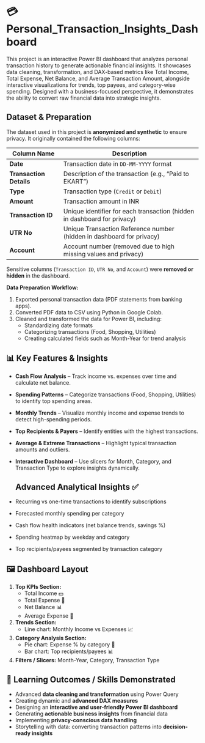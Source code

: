 # 💳 Personal_Transaction_Insights_Dashboard

This project is an interactive Power BI dashboard that analyzes personal transaction history to generate actionable financial insights. It showcases data cleaning, transformation, and DAX-based metrics like Total Income, Total Expense, Net Balance, and Average Transaction Amount, alongside interactive visualizations for trends, top payees, and category-wise spending. Designed with a business-focused perspective, it demonstrates the ability to convert raw financial data into strategic insights.

## **Dataset & Preparation**
The dataset used in this project is **anonymized and synthetic** to ensure privacy. It originally contained the following columns:  

| Column Name          | Description |
|----------------------|-------------|
| **Date**             | Transaction date in `DD-MM-YYYY` format |
| **Transaction Details** | Description of the transaction (e.g., “Paid to EKART”) |
| **Type**             | Transaction type (`Credit` or `Debit`) |
| **Amount**           | Transaction amount in INR |
| **Transaction ID**   | Unique identifier for each transaction (hidden in dashboard for privacy) |
| **UTR No**           | Unique Transaction Reference number (hidden in dashboard for privacy) |
| **Account**          | Account number (removed due to high missing values and privacy) |

Sensitive columns (`Transaction ID`, `UTR No`, and `Account`) were **removed or hidden** in the dashboard.  

**Data Preparation Workflow:**  
1. Exported personal transaction data (PDF statements from banking apps).  
2. Converted PDF data to CSV using Python in Google Colab.  
3. Cleaned and transformed the data for Power BI, including:  
   - Standardizing date formats  
   - Categorizing transactions (Food, Shopping, Utilities)  
   - Creating calculated fields such as Month-Year for trend analysis  

## 📊 Key Features & Insights

- **Cash Flow Analysis** – Track income vs. expenses over time and calculate net balance.  
- **Spending Patterns** – Categorize transactions (Food, Shopping, Utilities) to identify top spending areas.  
- **Monthly Trends** – Visualize monthly income and expense trends to detect high-spending periods.  
- **Top Recipients & Payers** – Identify entities with the highest transactions.  
- **Average & Extreme Transactions** – Highlight typical transaction amounts and outliers.  
- **Interactive Dashboard** – Use slicers for Month, Category, and Transaction Type to explore insights dynamically.

  ##  Advanced Analytical Insights ✅
- Recurring vs one-time transactions to identify subscriptions  
- Forecasted monthly spending per category  
- Cash flow health indicators (net balance trends, savings %)  
- Spending heatmap by weekday and category  
- Top recipients/payees segmented by transaction category  
  
## 🖼️ Dashboard Layout
1. **Top KPIs Section:**  
   - Total Income 💵  
   - Total Expense 💸  
   - Net Balance 📊  
   - Average Expense 📌  
2. **Trends Section:**  
   - Line chart: Monthly Income vs Expenses 📈  
3. **Category Analysis Section:**  
   - Pie chart: Expense % by category 🥧  
   - Bar chart: Top recipients/payees 📊  
4. **Filters / Slicers:** Month-Year, Category, Transaction Type
   
## 🎯 Learning Outcomes / Skills Demonstrated
- Advanced **data cleaning and transformation** using Power Query  
- Creating dynamic and **advanced DAX measures**  
- Designing an **interactive and user-friendly Power BI dashboard**   
- Generating **actionable business insights** from financial data  
- Implementing **privacy-conscious data handling** 
- Storytelling with data: converting transaction patterns into **decision-ready insights**

    

